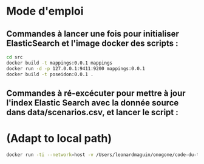 

Mode d'emploi 
========================

## Commandes à lancer une fois pour initialiser ElasticSearch et l'image docker des scripts :

```sh
cd src
docker build -t mappings:0.0.1 mappings
docker run -d -p 127.0.0.1:9411:9200 mappings:0.0.1
docker build -t poseidon:0.0.1 .
```

## Commandes à ré-excécuter pour mettre à jour l'index Elastic Search avec la donnée source dans data/scenarios.csv, et lancer le script :  
# (Adapt to local path)

```sh
docker run -ti --network=host -v /Users/leonardmaguin/onogone/code-du-travail-numerique-leo/code_travail_scenario/data:/data poseidon:0.0.1
```
